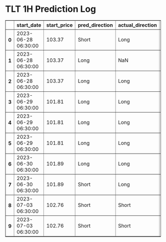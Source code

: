 <h1>TLT 1H Prediction Log</h1>

<table border="1" class="dataframe">
  <thead>
    <tr style="text-align: right;">
      <th></th>
      <th>start_date</th>
      <th>start_price</th>
      <th>pred_direction</th>
      <th>actual_direction</th>
      <th>end_date</th>
      <th>end_price</th>
      <th>confidence</th>
      <th>difference</th>
      <th>model_type</th>
    </tr>
  </thead>
  <tbody>
    <tr>
      <th>0</th>
      <td>2023-06-28 06:30:00</td>
      <td>103.37</td>
      <td>Short</td>
      <td>Long</td>
      <td>2023-06-28 12:00:00</td>
      <td>103.63</td>
      <td>81.818182</td>
      <td>0.26</td>
      <td>NaN</td>
    </tr>
    <tr>
      <th>1</th>
      <td>2023-06-28 06:30:00</td>
      <td>103.37</td>
      <td>Long</td>
      <td>NaN</td>
      <td>NaN</td>
      <td>0.00</td>
      <td>80.645161</td>
      <td>NaN</td>
      <td>NaN</td>
    </tr>
    <tr>
      <th>2</th>
      <td>2023-06-28 06:30:00</td>
      <td>103.37</td>
      <td>Long</td>
      <td>Long</td>
      <td>2023-06-28 12:00:00</td>
      <td>103.63</td>
      <td>80.645161</td>
      <td>0.26</td>
      <td>NaN</td>
    </tr>
    <tr>
      <th>3</th>
      <td>2023-06-29 06:30:00</td>
      <td>101.81</td>
      <td>Long</td>
      <td>Long</td>
      <td>2023-06-29 08:00:00</td>
      <td>102.03</td>
      <td>77.419355</td>
      <td>0.22</td>
      <td>NaN</td>
    </tr>
    <tr>
      <th>4</th>
      <td>2023-06-29 06:30:00</td>
      <td>101.81</td>
      <td>Long</td>
      <td>Long</td>
      <td>2023-06-29 08:00:00</td>
      <td>102.03</td>
      <td>81.818182</td>
      <td>0.22</td>
      <td>NaN</td>
    </tr>
    <tr>
      <th>5</th>
      <td>2023-06-29 06:30:00</td>
      <td>101.81</td>
      <td>Long</td>
      <td>Long</td>
      <td>2023-06-29 08:00:00</td>
      <td>102.03</td>
      <td>81.818182</td>
      <td>0.22</td>
      <td>NaN</td>
    </tr>
    <tr>
      <th>6</th>
      <td>2023-06-30 06:30:00</td>
      <td>101.89</td>
      <td>Long</td>
      <td>Long</td>
      <td>2023-06-30 07:00:00</td>
      <td>101.97</td>
      <td>81.250000</td>
      <td>0.08</td>
      <td>NaN</td>
    </tr>
    <tr>
      <th>7</th>
      <td>2023-06-30 06:30:00</td>
      <td>101.89</td>
      <td>Short</td>
      <td>Long</td>
      <td>2023-06-30 07:00:00</td>
      <td>101.97</td>
      <td>77.419355</td>
      <td>0.08</td>
      <td>NaN</td>
    </tr>
    <tr>
      <th>8</th>
      <td>2023-07-03 06:30:00</td>
      <td>102.76</td>
      <td>Short</td>
      <td>Short</td>
      <td>2023-07-03 06:30:00</td>
      <td>102.76</td>
      <td>77.419355</td>
      <td>0.00</td>
      <td>NaN</td>
    </tr>
    <tr>
      <th>9</th>
      <td>2023-07-03 06:30:00</td>
      <td>102.76</td>
      <td>Short</td>
      <td>Short</td>
      <td>2023-07-03 06:30:00</td>
      <td>102.76</td>
      <td>81.250000</td>
      <td>0.00</td>
      <td>Wein</td>
    </tr>
  </tbody>
</table>